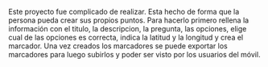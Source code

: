 Este proyecto fue complicado de realizar.
Esta hecho de forma que la persona pueda crear sus propios puntos.
Para hacerlo primero rellena la información con el titulo, la descripcion, la pregunta, las opciones,
elige cual de las opciones es correcta, indica la latitud y la longitud y crea el marcador.
Una vez creados los marcadores se puede exportar los marcadores para luego subirlos y poder ser visto por los usuarios del móvil.
